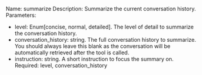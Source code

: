 Name: summarize
Description: Summarize the current conversation history.
Parameters:
- level: Enum[concise, normal, detailed]. The level of detail to summarize the conversation history.
- conversation_history: string. The full conversation history to summarize. You should always leave this blank as the conversation will be automatically retrieved after the tool is called.
- instruction: string. A short instruction to focus the summary on.
Required: level, conversation_history